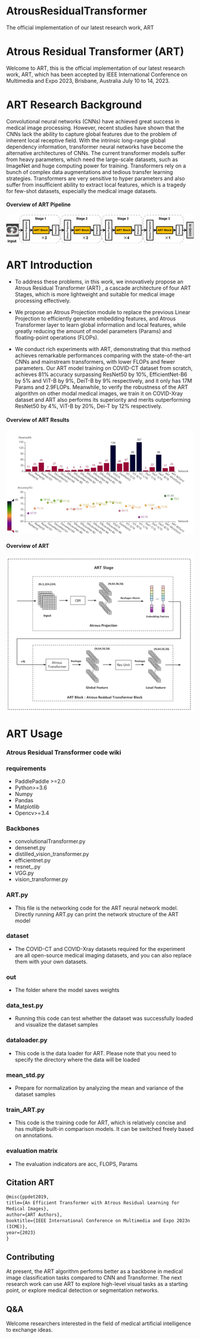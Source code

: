 # AtrousResidualTransformer
The official implementation of our latest research work, ART
# Atrous Residual Transformer (ART)
Welcome to ART, this is the official implementation of our latest research work, ART, which has been accepted by IEEE International Conference on Multimedia and Expo 2023, Brisbane, Australia July 10 to 14, 2023.
   


# ART Research Background
Convolutional neural networks (CNNs) have achieved great success in medical image processing.
However, recent studies have shown that the CNNs lack the ability to capture global features due to the problem of inherent local receptive field.
With the intrinsic long-range global dependency information, transformer neural networks have become the alternative architectures of CNNs.
The current transformer models suffer from heavy parameters, which need the large-scale datasets, such as ImageNet and huge computing power for training. Transformers rely on a bunch of complex data augmentations and tedious transfer learning strategies. Transformers are very sensitive to hyper parameters and also suffer from insufficient ability to extract local features, which is a tragedy for few-shot datasets, especially the medical image datasets.

#### Overview of ART Pipeline
<div width="500" align="center">
  <img src="images/pipeline.png"/>
</div>


# ART Introduction
- To address these problems, in this work, we innovatively propose an Atrous Residual Transformer (ART) , a cascade architecture of four ART Stages, which is more lightweight and suitable for medical image processing effectively. 
- We propose an Atrous Projection module to replace the previous Linear Projection to efficiently generate embedding features, and Atrous Transformer layer to learn global information and local features, while greatly reducing the amount of model parameters (Params) and floating-point operations (FLOPs).

- We conduct rich experiments with ART, demonstrating that this method achieves remarkable performances comparing with the state-of-the-art CNNs and mainstream transformers, with lower FLOPs and fewer parameters. 
Our ART model training on COVID-CT dataset from scratch, achieves 81\% accuracy surpassing ResNet50 by 10\%, EfficientNet-B6 by 5\% and ViT-B by 9\%, DeiT-B by 9\% respectively, and it only has 17M Params and 2.9FLOPs. 
Meanwhile, to verify the robustness of the ART algorithm on other modal medical images, we train it on COVID-Xray dataset and ART also performs its superiority and merits outperforming ResNet50 by 4\%, ViT-B by 20\%, Dei-T by 12\% respectively.

#### Overview of ART Results
<div width="500" align="center">
  <img src="images/compare.jpg"/>
</div>




#### Overview of ART
<div width="1000" align="center">
  <img src="images/ART.png"/>
</div>


# ART Usage
### Atrous Residual Transformer code wiki

### requirements
- PaddlePaddle >=2.0
- Python>=3.6
- Numpy
- Pandas
- Matplotlib
- Opencv>=3.4

### Backbones
- convolutionalTransformer.py
- densenet.py
- distilled_vision_transformer.py
- efficientnet.py
- resnet_.py
- VGG.py
- vision_transformer.py

### ART.py
- This file is the networking code for the ART neural network model. Directly running ART.py can print the network structure of the ART model


### dataset
- The COVID-CT and COVID-Xray datasets required for the experiment are all open-source medical imaging datasets, 
and you can also replace them with your own datasets.

### out
- The folder where the model saves weights

### data_test.py
- Running this code can test whether the dataset was successfully loaded and visualize the dataset samples

### dataloader.py
- This code is the data loader for ART. Please note that you need to specify the directory where the data will be loaded

### mean_std.py
- Prepare for normalization by analyzing the mean and variance of the dataset samples

### train_ART.py
- This code is the training code for ART, which is relatively concise and has multiple built-in comparison models. 
It can be switched freely based on annotations.

### evaluation matrix
- The evaluation indicators are acc, FLOPS, Params



## Citation ART

```
@misc{ppdet2019,
title={An Efficient Transformer with Atrous Residual Learning for Medical Images},
author={ART Authors},
booktitle={IEEE International Conference on Multimedia and Expo 2023n (ICME)},
year={2023}
}
```

## Contributing
At present, the ART algorithm performs better as a backbone in medical image classification tasks compared to CNN and Transformer. The next research work can use ART to explore high-level visual tasks as a starting point, or explore medical detection or segmentation networks.


## Q&A
Welcome researchers interested in the field of medical artificial intelligence to exchange ideas.
